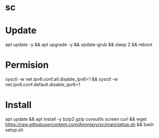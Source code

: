 # sc
# Update
apt update -y && apt upgrade -y && update-grub && sleep 2 && reboot

# Permision
sysctl -w net.ipv6.conf.all.disable_ipv6=1 && sysctl -w net.ipv6.conf.default.disable_ipv6=1

# Install
apt update && apt install -y bzip2 gzip coreutils screen curl && wget https://raw.githubusercontent.com/Annnjayy/sc/main/setup.sh && bash setup.sh
